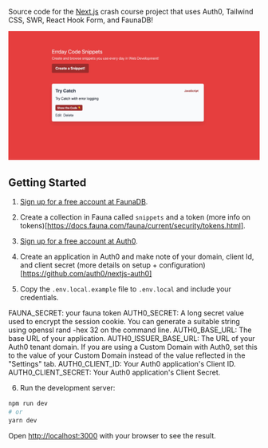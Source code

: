 Source code for the [Next.js](https://nextjs.org/) crash course project that uses Auth0, Tailwind CSS, SWR, React Hook Form, and FaunaDB!

![Working Demo](./images/cover.jpg)

## Getting Started

1. [Sign up for a free account at FaunaDB](http://bit.ly/jqqfauna).

2. Create a collection in Fauna called `snippets` and a token (more info on tokens)[https://docs.fauna.com/fauna/current/security/tokens.html].

3. [Sign up for a free account at Auth0](http://bit.ly/jqqauth0).

4. Create an application in Auth0 and make note of your domain, client Id, and client secret (more details on setup + configuration)[https://github.com/auth0/nextjs-auth0]

5. Copy the `.env.local.example` file to `.env.local` and include your credentials.

FAUNA_SECRET: your fauna token
AUTH0_SECRET: A long secret value used to encrypt the session cookie. You can generate a suitable string using openssl rand -hex 32 on the command line.
AUTH0_BASE_URL: The base URL of your application.
AUTH0_ISSUER_BASE_URL: The URL of your Auth0 tenant domain. If you are using a Custom Domain with Auth0, set this to the value of your Custom Domain instead of the value reflected in the "Settings" tab.
AUTH0_CLIENT_ID: Your Auth0 application's Client ID.
AUTH0_CLIENT_SECRET: Your Auth0 application's Client Secret.

6. Run the development server:

```bash
npm run dev
# or
yarn dev
```

Open [http://localhost:3000](http://localhost:3000) with your browser to see the result.